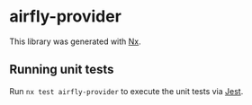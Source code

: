 # airfly-provider

This library was generated with [Nx](https://nx.dev).

## Running unit tests

Run `nx test airfly-provider` to execute the unit tests via [Jest](https://jestjs.io).
